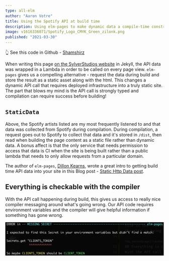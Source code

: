 ```yaml
---
type: all-elm
author: "Aaron Votre"
title: Using the Spotify API at build time
description: Using elm-pages to make dynamic data a compile-time constraint
image: v1616336071/Spotify_Logo_CMYK_Green_zilonk.png
published: "2021-03-30"
---
```


👆 See this code in Github - [Shamshirz](https://github.com/shamshirz/elm-pages-starter-beta/blob/main/src/Spotify.elm)

When writing this page [on the SylverStudios website](https://sylverstudios.dev/blog/2020/01/25/my-favorite-artists.html) in Jekyll, the API data was wrapped in a Lambda in order to be called on every page view. `elm-pages` gives us a compelling alternative - request the data during build and store the result as a static asset along with the html. This changes a dynamic API call that requires deployed infrastructure into a truly static site. The part that blows my mind is the API call is strongly typed and compilation can require success before building!

## `StaticData`
Above, the Spotify artists listed are my most frequently listened to and that data was collected from Spotify during compilation. During compilation, a request goes out to Spotify to collect that data and it's stored in `/dist`, then read when building the page content as a static file rather than dynamic data. A bonus affect is that the only service that needs permission to access that data is CI when the site is being built rather than a public lambda that needs to only allow requests from a particular domain.

The author of `elm-pages`, [Dillon Kearns](https://github.com/dillonkearns), wrote a great intro to getting build time API data into your site in this Blog post - [Static Http Data post](https://elm-pages.com/blog/static-http).

## Everything is checkable with the compiler
With the API call happening during build, this gives us access to really nice compiler messaging around what's going wrong. Our API code requires environment variables and the compiler will give helpful information if something has gone wrong.

![Token env variable missing message](images/env-var-missing.png)

